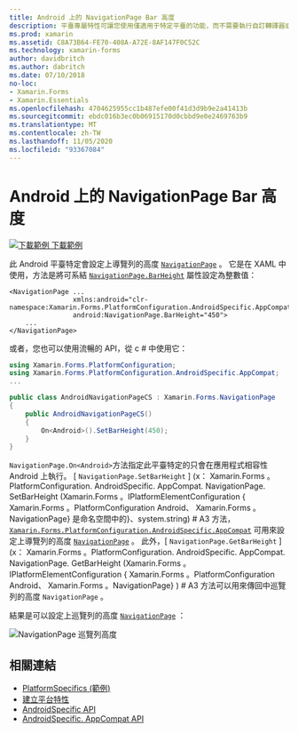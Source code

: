 ```yaml
---
title: Android 上的 NavigationPage Bar 高度
description: 平臺專屬特性可讓您使用僅適用于特定平臺的功能，而不需要執行自訂轉譯器或效果。 本文說明如何使用 Android 平臺特定的，以在 NavigationPage 上設定巡覽列的高度。
ms.prod: xamarin
ms.assetid: C8A73B64-FE70-408A-A72E-8AF147F0C52C
ms.technology: xamarin-forms
author: davidbritch
ms.author: dabritch
ms.date: 07/10/2018
no-loc:
- Xamarin.Forms
- Xamarin.Essentials
ms.openlocfilehash: 4704625955cc1b487efe00f41d3d9b9e2a41413b
ms.sourcegitcommit: ebdc016b3ec0b06915170d0cbbd9e0e2469763b9
ms.translationtype: MT
ms.contentlocale: zh-TW
ms.lasthandoff: 11/05/2020
ms.locfileid: "93367084"
---
```

# <a name="navigationpage-bar-height-on-android"></a>Android 上的 NavigationPage Bar 高度

[![下載範例](~/media/shared/download.png) 下載範例](/samples/xamarin/xamarin-forms-samples/userinterface-platformspecifics)

此 Android 平臺特定會設定上導覽列的高度 [`NavigationPage`](xref:Xamarin.Forms.NavigationPage) 。 它是在 XAML 中使用，方法是將可系結 [`NavigationPage.BarHeight`](xref:Xamarin.Forms.PlatformConfiguration.AndroidSpecific.AppCompat.NavigationPage.BarHeightProperty) 屬性設定為整數值：

```xaml
<NavigationPage ...
                xmlns:android="clr-namespace:Xamarin.Forms.PlatformConfiguration.AndroidSpecific.AppCompat;assembly=Xamarin.Forms.Core"
                android:NavigationPage.BarHeight="450">
    ...
</NavigationPage>
```

或者，您也可以使用流暢的 API，從 c # 中使用它：

```csharp
using Xamarin.Forms.PlatformConfiguration;
using Xamarin.Forms.PlatformConfiguration.AndroidSpecific.AppCompat;
...

public class AndroidNavigationPageCS : Xamarin.Forms.NavigationPage
{
    public AndroidNavigationPageCS()
    {
        On<Android>().SetBarHeight(450);
    }
}
```

`NavigationPage.On<Android>`方法指定此平臺特定的只會在應用程式相容性 Android 上執行。 [ `NavigationPage.SetBarHeight` ] (x： Xamarin.Forms 。PlatformConfiguration. AndroidSpecific. AppCompat. NavigationPage. SetBarHeight (Xamarin.Forms 。IPlatformElementConfiguration { Xamarin.Forms 。PlatformConfiguration Android、 Xamarin.Forms 。NavigationPage} 是命名空間中的}、system.string) # A3 方法， [`Xamarin.Forms.PlatformConfiguration.AndroidSpecific.AppCompat`](xref:Xamarin.Forms.PlatformConfiguration.AndroidSpecific.AppCompat) 可用來設定上導覽列的高度 [`NavigationPage`](xref:Xamarin.Forms.NavigationPage) 。 此外，[ `NavigationPage.GetBarHeight` ] (x： Xamarin.Forms 。PlatformConfiguration. AndroidSpecific. AppCompat. NavigationPage. GetBarHeight (Xamarin.Forms 。IPlatformElementConfiguration { Xamarin.Forms 。PlatformConfiguration Android、 Xamarin.Forms 。NavigationPage} ) # A3 方法可以用來傳回中巡覽列的高度 `NavigationPage` 。

結果是可以設定上巡覽列的高度 [`NavigationPage`](xref:Xamarin.Forms.NavigationPage) ：

![NavigationPage 巡覽列高度](navigationpage-bar-height-images/navigationpage-barheight.png)

## <a name="related-links"></a>相關連結

- [PlatformSpecifics (範例) ](/samples/xamarin/xamarin-forms-samples/userinterface-platformspecifics)
- [建立平台特性](~/xamarin-forms/platform/platform-specifics/index.md#creating-platform-specifics)
- [AndroidSpecific API](xref:Xamarin.Forms.PlatformConfiguration.AndroidSpecific)
- [AndroidSpecific. AppCompat API](xref:Xamarin.Forms.PlatformConfiguration.AndroidSpecific.AppCompat)